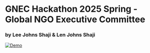 # GNEC Hackathon 2025 Spring - Global NGO Executive Committee
### by Lee Johns Shaji & Len Johns Shaji

[![Demo](https://img.youtube.com/vi/KIbEPyWscug/0.jpg)](https://www.youtube.com/watch?v=KIbEPyWscug)
